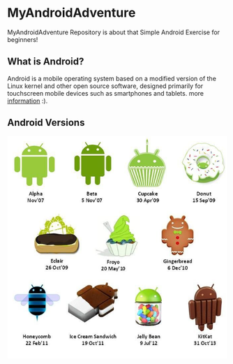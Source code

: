 # MyAndroidAdventure
MyAndroidAdventure Repository is about that Simple Android Exercise for beginners!

 ## What is Android?
 Android is a mobile operating system based on a modified version of the 
 Linux kernel and other open source software, designed primarily for touchscreen mobile devices such as smartphones and tablets.
more [information](https://en.wikipedia.org/wiki/Android_(operating_system)) :).

## Android Versions
![alt text](https://github.com/mfurkan60/MyAndroidAdventure/blob/main/android.jpg?raw=true)
